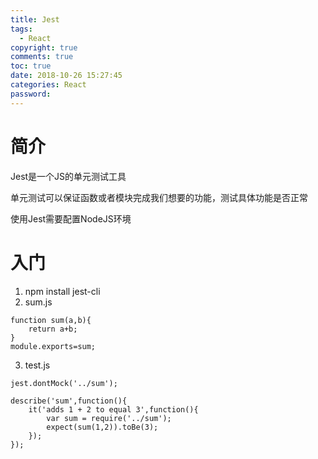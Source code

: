 ```yaml
---
title: Jest
tags:
  - React 
copyright: true
comments: true
toc: true
date: 2018-10-26 15:27:45
categories: React
password:
---
```


# 简介
Jest是一个JS的单元测试工具

单元测试可以保证函数或者模块完成我们想要的功能，测试具体功能是否正常

使用Jest需要配置NodeJS环境

# 入门
1. npm install jest-cli
2. sum.js
~~~
function sum(a,b){
    return a+b;
}
module.exports=sum;
~~~
3. test.js
~~~
jest.dontMock('../sum');

describe('sum',function(){
    it('adds 1 + 2 to equal 3',function(){
        var sum = require('../sum');
        expect(sum(1,2)).toBe(3);
    });
});
~~~